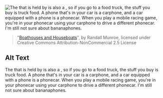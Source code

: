![The <x> that is held by <y> is also a <y><x>, so if you go to a food truck, the stuff you buy is truck food. A phone that's in your car is a carphone, and a car equipped with a phone is a phonecar. When you play a mobile racing game, you're in your phonecar using your carphone to drive a different phonecar. I'm still not sure about bananaphones.](https://imgs.xkcd.com/comics/boathouses_and_houseboats.png)
> "[Boathouses and Houseboats](https://xkcd.com/2043/)", by Randall Munroe, licensed under Creative Commons Attribution-NonCommercial 2.5 License

## Alt Text
The <x> that is held by <y> is also a <y><x>, so if you go to a food truck, the stuff you buy is truck food. A phone that's in your car is a carphone, and a car equipped with a phone is a phonecar. When you play a mobile racing game, you're in your phonecar using your carphone to drive a different phonecar. I'm still not sure about bananaphones.
